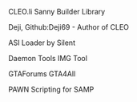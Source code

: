 CLEO.li
Sanny Builder Library

Deji, Github:Deji69 - Author of CLEO

ASI Loader by Silent

Daemon Tools
IMG Tool

GTAForums
GTA4All

PAWN Scripting for SAMP